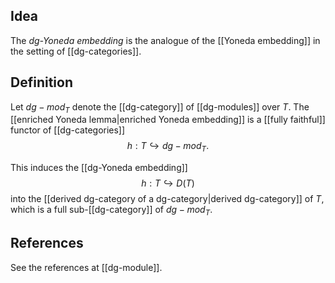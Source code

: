 ## Idea

The _dg-Yoneda embedding_ is the analogue of the [[Yoneda embedding]] in the setting of [[dg-categories]].

## Definition

Let $dg-mod_T$ denote the [[dg-category]] of [[dg-modules]] over $T$. The [[enriched Yoneda lemma|enriched Yoneda embedding]] is a [[fully faithful]] functor of [[dg-categories]]
  $$ h : T \hookrightarrow dg-mod_T. $$

This induces the [[dg-Yoneda embedding]]
  $$ h : T \hookrightarrow D(T) $$
into the [[derived dg-category of a dg-category|derived dg-category]] of $T$, which is a full sub-[[dg-category]] of $dg-mod_T$.

## References

See the references at [[dg-module]].
